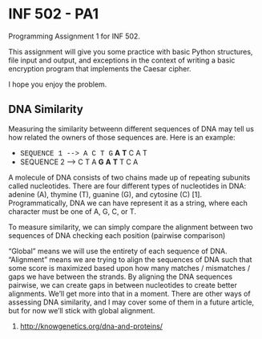 # INF 502 - PA1
Programming Assignment 1 for INF 502.

This assignment will give you some practice with basic Python structures, file input and output, 
and exceptions in the context of writing a basic encryption program that implements the Caesar cipher. 

I hope you enjoy the problem.

## DNA Similarity
Measuring the similarity betweenn different sequences of DNA may tell us how related the owners of those sequences are. Here is an example:


* <span style="font-family:Courier New">SEQUENCE 1 --> A  C  T  G</span>  **A**  **T**  C  A  T
* SEQUENCE 2 --> C  T  A  **G**  **A**  **T**  T  C  A

A molecule of DNA consists of two chains made up of repeating subunits called nucleotides. There are four different types of nucleotides in DNA: adenine (A), thymine (T), guanine (G), and cytosine (C) [1]. Programmatically, DNA we can have represent it as a string, where each character must be one of A, G, C, or T.

To measure similarity, we can simply compare the alignment between two sequences of DNA checking each position (pairwise comparison)




“Global” means we will use the entirety of each sequence of DNA. “Alignment” means we are trying to align the sequences of DNA such that some score is maximized based upon how many matches / mismatches / gaps we have between the strands. By aligning the DNA sequences pairwise, we can create gaps in between nucleotides to create better alignments. We’ll get more into that in a moment. There are other ways of assessing DNA similarity, and I may cover some of them in a future article, but for now we’ll stick with global alignment.




1. http://knowgenetics.org/dna-and-proteins/
